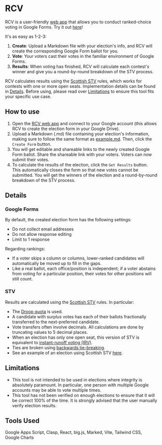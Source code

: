 # RCV
RCV is a user-friendly [web app](https://tinyurl.com/evxiong-rcv) that allows you to conduct ranked-choice voting in Google Forms. Try it out [here](https://tinyurl.com/evxiong-rcv)!

It's as easy as 1-2-3:

1. **Create**: Upload a Markdown file with your election's info, and RCV will create the corresponding Google Form ballot for you.
2. **Vote**: Your voters cast their votes in the familiar environment of Google Forms.
3. **Results**: When voting has finished, RCV will calculate each contest's winner and give you a round-by-round breakdown of the STV process.

RCV calculates results using the [Scottish STV](https://blog.opavote.com/2016/11/plain-english-explanation-of-scottish.html) rules, which works for contests with one or more open seats. Implementation details can be found in [Details](#details). Before using, please read over [Limitations](#limitations) to ensure this tool fits your specific use case.

<!-- If you're interested in the development process, you can read more about it [here](#). -->


## How to use

1. Open the [RCV web app](https://tinyurl.com/evxiong-rcv) and connect to your Google account (this allows RCV to create the election form in your Google Drive).
2. Upload a Markdown (.md) file containing your election's information, making sure to follow the same format as [example.md](https://raw.githubusercontent.com/evxiong/rcv/main/example.md). Then, click the `Create Form` button.
3. You will get editable and shareable links to the newly created Google Form ballot. Share the shareable link with your voters. Voters can now submit their votes.
4. To calculate the results of the election, click the `Get Results` button. This automatically closes the form so that new votes cannot be submitted. You will get the winners of the election and a round-by-round breakdown of the STV process.


## Details

### Google Forms
By default, the created election form has the following settings:
- Do not collect email addresses
- Do not allow response editing
- Limit to 1 response

Regarding rankings:
- If a voter skips a column or columns, lower-ranked candidates will automatically be moved up to fill in the gaps.
- Like a real ballot, each office/position is independent; if a voter abstains from voting for a particular position, their votes for other positions will still count.

### STV
Results are calculated using the [Scottish STV](https://blog.opavote.com/2016/11/plain-english-explanation-of-scottish.html) rules. In particular:
- The [Droop quota](https://en.wikipedia.org/wiki/Droop_quota) is used.
- A candidate with surplus votes has each of their ballots fractionally transferred to the next-preferred candidate.
- Vote transfers often involve decimals. All calculations are done by truncating values to 5 decimal places. 
- When an election has only one open seat, this version of STV is equivalent to [instant-runoff voting (IRV)](https://en.wikipedia.org/wiki/Instant-runoff_voting).
- Ties are broken using [backwards tie-breaking](https://www.votingmatters.org.uk/ISSUE18/I18P6.PDF).
- See an example of an election using Scottish STV [here](https://blog.opavote.com/2016/11/plain-english-explanation-of-scottish.html).


## Limitations

- This tool is not intended to be used in elections where integrity is absolutely paramount. In particular, one person with multiple Google accounts may be able to vote multiple times.
- This tool has not been verified on enough elections to ensure that it will be correct 100% of the time. It is strongly advised that the user manually verify election results.


## Tools Used

Google Apps Script, Clasp, React, big.js, Marked, Vite, Tailwind CSS, Google Charts